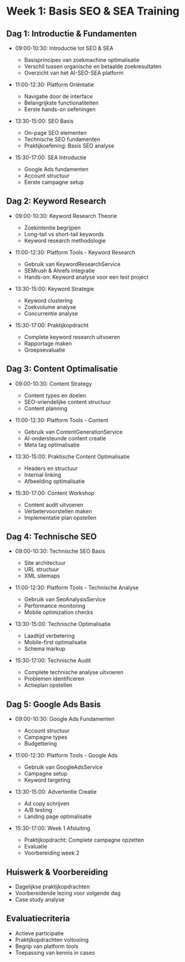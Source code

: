 # Week 1: Basis SEO & SEA Training

## Dag 1: Introductie & Fundamenten
- 09:00-10:30: Introductie tot SEO & SEA
  - Basisprincipes van zoekmachine optimalisatie
  - Verschil tussen organische en betaalde zoekresultaten
  - Overzicht van het AI-SEO-SEA platform

- 11:00-12:30: Platform Oriëntatie
  - Navigatie door de interface
  - Belangrijkste functionaliteiten
  - Eerste hands-on oefeningen

- 13:30-15:00: SEO Basis
  - On-page SEO elementen
  - Technische SEO fundamenten
  - Praktijkoefening: Basis SEO analyse

- 15:30-17:00: SEA Introductie
  - Google Ads fundamenten
  - Account structuur
  - Eerste campagne setup

## Dag 2: Keyword Research
- 09:00-10:30: Keyword Research Theorie
  - Zoekintentie begrijpen
  - Long-tail vs short-tail keywords
  - Keyword research methodologie

- 11:00-12:30: Platform Tools - Keyword Research
  - Gebruik van KeywordResearchService
  - SEMrush & Ahrefs integratie
  - Hands-on: Keyword analyse voor een test project

- 13:30-15:00: Keyword Strategie
  - Keyword clustering
  - Zoekvolume analyse
  - Concurrentie analyse
  
- 15:30-17:00: Praktijkopdracht
  - Complete keyword research uitvoeren
  - Rapportage maken
  - Groepsevaluatie

## Dag 3: Content Optimalisatie
- 09:00-10:30: Content Strategy
  - Content types en doelen
  - SEO-vriendelijke content structuur
  - Content planning

- 11:00-12:30: Platform Tools - Content
  - Gebruik van ContentGenerationService
  - AI-ondersteunde content creatie
  - Meta tag optimalisatie

- 13:30-15:00: Praktische Content Optimalisatie
  - Headers en structuur
  - Internal linking
  - Afbeelding optimalisatie

- 15:30-17:00: Content Workshop
  - Content audit uitvoeren
  - Verbetervoorstellen maken
  - Implementatie plan opstellen

## Dag 4: Technische SEO
- 09:00-10:30: Technische SEO Basis
  - Site architectuur
  - URL structuur
  - XML sitemaps

- 11:00-12:30: Platform Tools - Technische Analyse
  - Gebruik van SeoAnalysisService
  - Performance monitoring
  - Mobile optimization checks

- 13:30-15:00: Technische Optimalisatie
  - Laadtijd verbetering
  - Mobile-first optimalisatie
  - Schema markup

- 15:30-17:00: Technische Audit
  - Complete technische analyse uitvoeren
  - Problemen identificeren
  - Actieplan opstellen

## Dag 5: Google Ads Basis
- 09:00-10:30: Google Ads Fundamenten
  - Account structuur
  - Campagne types
  - Budgettering

- 11:00-12:30: Platform Tools - Google Ads
  - Gebruik van GoogleAdsService
  - Campagne setup
  - Keyword targeting

- 13:30-15:00: Advertentie Creatie
  - Ad copy schrijven
  - A/B testing
  - Landing page optimalisatie

- 15:30-17:00: Week 1 Afsluiting
  - Praktijkopdracht: Complete campagne opzetten
  - Evaluatie
  - Voorbereiding week 2

## Huiswerk & Voorbereiding
- Dagelijkse praktijkopdrachten
- Voorbereidende lezing voor volgende dag
- Case study analyse

## Evaluatiecriteria
- Actieve participatie
- Praktijkopdrachten voltooiing
- Begrip van platform tools
- Toepassing van kennis in cases
